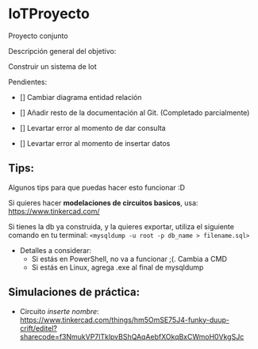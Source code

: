 # IoTProyecto
Proyecto conjunto 

Descripción general del objetivo:

Construir un sistema de Iot


Pendientes:
- [] Cambiar diagrama entidad relación

- [] Añadir resto de la documentación al Git. (Completado parcialmente)

- [] Levartar error al momento de dar consulta

- [] Levartar error al momento de insertar datos

## Tips:

Algunos tips para que puedas hacer esto funcionar :D

Si quieres hacer **modelaciones de circuitos basicos**, usa: https://www.tinkercad.com/


Si tienes la db ya construida, y la quieres exportar, utiliza el siguiente
comando en tu terminal: `<mysqldump -u root -p db_name > filename.sql>` 

* Detalles a considerar:
    * Si estás en PowerShell, no va a funcionar ;(. Cambia a CMD
    * Si estás en Linux, agrega .exe al final de mysqldump

## Simulaciones de práctica:
* Circuito *inserte nombre*: https://www.tinkercad.com/things/hm5OmSE75J4-funky-duup-crift/editel?sharecode=f3NmukVP7lTklpvBShQAqAebfXOkqBxCWmoH0VkgSJc